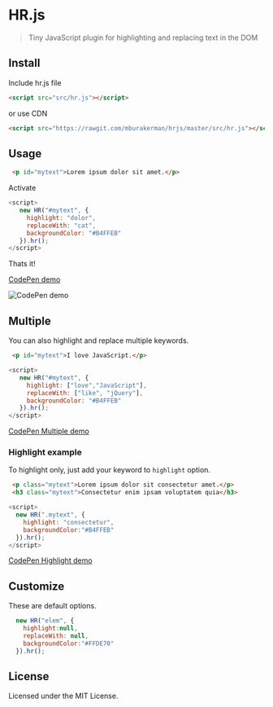 # HR.js

> Tiny JavaScript plugin for highlighting and replacing text in the DOM



## Install

Include hr.js file
```html
<script src="src/hr.js"></script>
```
or use CDN
```html
<script src="https://rawgit.com/mburakerman/hrjs/master/src/hr.js"></script>
```



## Usage

```html
 <p id="mytext">Lorem ipsum dolor sit amet.</p>
```
Activate

```js
<script>
   new HR("#mytext", {
     highlight: "dolor",
     replaceWith: "cat",
     backgroundColor: "#B4FFEB"
   }).hr();
</script>
```
Thats it!

[CodePen demo](https://codepen.io/anon/pen/ZKWBYV)

![CodePen demo](https://media.giphy.com/media/l4FGuX1VuJFbENUjK/giphy.gif)


## Multiple

You can also highlight and replace multiple keywords.

```html
 <p id="mytext">I love JavaScript.</p>
```

```js
<script>
   new HR("#mytext", {
     highlight: ["love","JavaScript"],
     replaceWith: ["like", "jQuery"],
     backgroundColor: "#B4FFEB"
   }).hr();
</script>
```
[CodePen Multiple demo](https://codepen.io/anon/pen/XRdNbw)



### Highlight example

To highlight only, just add your keyword to `highlight` option.

```html
 <p class="mytext">Lorem ipsum dolor sit consectetur amet.</p>
 <h3 class="mytext">Consectetur enim ipsam voluptatem quia</h3>
```

```js
<script>
  new HR(".mytext", {
    highlight: "consectetur",
    backgroundColor:"#B4FFEB"
  }).hr();
</script>
```
[CodePen Highlight demo](https://codepen.io/anon/pen/Vbampm)



## Customize

These are default options.

```js
  new HR("elem", {
    highlight:null,
    replaceWith: null,
    backgroundColor:"#FFDE70"
  }).hr();
```



## License

Licensed under the MIT License.
